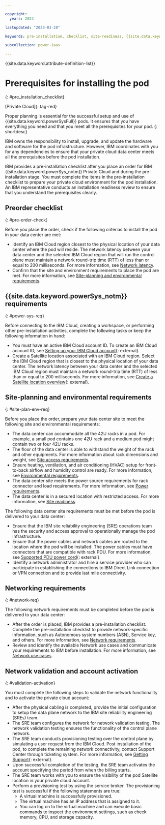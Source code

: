 ```yaml
---

copyright:
  years: 2023

lastupdated: "2023-03-28"

keywords: pre-installation, checklist, site-readiness, {{site.data.keyword.powerSys_notm}} as a service, private cloud

subcollection: power-iaas

---
```


{{site.data.keyword.attribute-definition-list}}

# Prerequisites for installing the pod
{: #pre_installation_checklist}

[Private Cloud]{: tag-red}

Proper planning is essential for the successful setup and use of {{site.data.keyword.powerSysFull}} pods. It ensures that you have everything you need and that you meet all the prerequisites for your pod.
{: shortdesc}

IBM owns the responsibility to install, upgrade, and update the hardware and software for the pod infrastructure. However, IBM coordinates with you for any dependencies to ensure that your private cloud data center meets all the prerequisites before the pod installation.

IBM provides a pre-installation checklist after you place an order for IBM {{site.data.keyword.powerSys_notm}} Private Cloud and during the pre-installation stage. You must complete the items in the pre-installation checklist to prepare your private cloud environment for the pod installation. An IBM representative conducts an installation readiness review to ensure that you understand the prerequisites clearly.

## Preorder checklist
{: #pre-order-check}

Before you place the order, check if the following criterias to install the pod in your data center are met:
*  Identify an IBM Cloud region closest to the physical location of your data center where the pod will reside. The network latency between your data center and the selected IBM Cloud region that will run the control plane must maintain a network round-trip time (RTT) of less than or equal to 200 milliseconds. For more information, see [Network latency](/docs-draft/power-iaas?topic=power-iaas-network_latency_main).
*  Confirm that the site and environment requirements to place the pod are met. For more information, see [Site-planning and environmental requirements](/docs-draft/power-iaas?topic=power-iaas-pre_installation_checklist#site-plan-env-req).

## {{site.data.keyword.powerSys_notm}} requirements
{: #power-sys-req}

Before connecting to the IBM Cloud, creating a workspace, or performing other pre-installation activities, complete the following tasks or keep the following information in hand:
*  You must have an active IBM Cloud account ID. To create an IBM Cloud account ID, see [Setting up your IBM Cloud account](https://cloud.ibm.com/docs/account?topic=account-account-getting-started){: external}.
*  Create a Satellite location associated with an IBM Cloud region. Select the IBM Cloud region that is closest to the physical location of your data center. The network latency between your data center and the selected IBM Cloud region must maintain a network round-trip time (RTT) of less than or equal to 200 milliseconds. For more information, see [Create a Satellite location overview](https://cloud.ibm.com/docs/satellite?topic=satellite-locations){: external}.

## Site-planning and environmental requirements
{: #site-plan-env-req}

Before you place the order, prepare your data center site to meet the following site and environmental requirements:
*  The data center can accommodate all the 42U racks in a pod. For example, a small pod contains one 42U rack and a medium pod might contain two or four 42U racks.
*  The floor of the data center is able to withstand the weight of the rack and other equipments. For more information about rack dimensions and weight, see [Site access requirements](/docs-draft/power-iaas?topic=power-iaas-site-access-requirements).
*  Ensure heating, ventilation, and air conditioning (HVAC) setup for front-to-back airflow and humidity control are ready. For more information, see [Environmental requirements](/docs-draft/power-iaas?topic=power-iaas-environmental-requirements).
*  The data center site meets the power source requirements for rack connector and load requirements. For more information, see [Power requirements](/docs-draft/power-iaas?topic=power-iaas-power-requirements).
*  The data center is in a secured location with restricted access. For more information, see [Site readiness](/docs-draft/power-iaas?topic=power-iaas-site-readiness).

The following data center site requirements must be met before the pod is delivered to your data center:
*  Ensure that the IBM site reliability engineering (SRE) operations team has the security and access approval to operationally manage the pod infrastructure.
*  Ensure that the power cables and network cables are routed to the location where the pod will be installed. The power cables must have connectors that are compatible with rack PDU. For more information, see [Supported PDU power cord](https://www.ibm.com/docs/en/power9/0009-ESS?topic=pr-supported-pdu-power-cords){: external}.
*  Identify a network administrator and hire a service provider who can participate in establishing the connections to IBM Direct Link connection or VPN connection and to provide last mile connectivity.

## Networking requirements
{: #network-req}

The following network requirements must be completed before the pod is delivered to your data center:
*  After the order is placed, IBM provides a pre-installation checklist. Complete the pre-installation checklist to provide network-specific information, such as Autonomous system numbers (ASN), Service key, and others. For more information, see [Network requirements](/docs-draft/power-iaas?topic=power-iaas-network-requirements).
*  Review and identify the available Network use cases and communicate your requirements to IBM before installation. For more information, see [Network use cases](/docs-draft/power-iaas?topic=power-iaas-network_use_cases).

## Network validation and account activation
{: #validation-activation}

You must complete the following steps to validate the network functionality and to activate the private cloud account:

* After the physical cabling is completed, provide the initial configuration to setup the data plane network to the IBM site reliability engineering (SREs) team.
* The SRE team configures the network for network validation testing.
    The network validation testing ensures the functionality of the control plane network.
* The SRE team conducts provisioning testing over the control plane by simulating a user request from the IBM Cloud.
    Post installation of the pod, to complete the remaining network connectivity, contact Support Center through ticketing system. For more information, see [Getting Support](https://cloud.ibm.com/docs/get-support?topic=get-support-using-avatar&interface=ui){: external}.
* Upon successful completion of the testing, the SRE team activates the account specifying the period from when the billing starts.
* The SRE team works with you to ensure the visibility of the pod Satellite location in your private cloud account.
* Perform a provisioning test by using the service broker. The provisioning test is successful if the following statements are true:
    * A virtual machine is successfully provisioned.
    * The virtual machine has an IP address that is assigned to it.
    * You can log on to the virtual machine and can execute basic commands to inspect the environment settings, such as check memory, CPU, and storage capacity.
